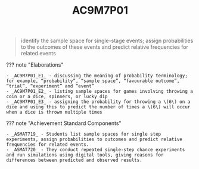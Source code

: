 ﻿---
backlinks:
- title: Learning Areas
  url: /memex/sense/Teaching/Curriculum/v9/v9-learning-areas.html
tags: australian-curriculum
title: AC9M7P01
type: note
---
> identify the sample space for single-stage events; assign probabilities to the outcomes of these events and predict relative frequencies for related events

??? note "Elaborations"

	- _AC9M7P01_E1_ - discussing the meaning of probability terminology; for example, “probability”, “sample space”, “favourable outcome”, “trial”, “experiment” and “event”
	- _AC9M7P01_E2_ - listing sample spaces for games involving throwing a coin or a dice, spinners, or lucky dip
	- _AC9M7P01_E3_ - assigning the probability for throwing a \(6\) on a dice and using this to predict the number of times a \(6\) will occur when a dice is thrown multiple times
??? note "Achievement Standard Components"

	- _ASMAT719_ - Students list sample spaces for single step experiments, assign probabilities to outcomes and predict relative frequencies for related events.
	- _ASMAT720_ - They conduct repeated single-step chance experiments and run simulations using digital tools, giving reasons for differences between predicted and observed results.
